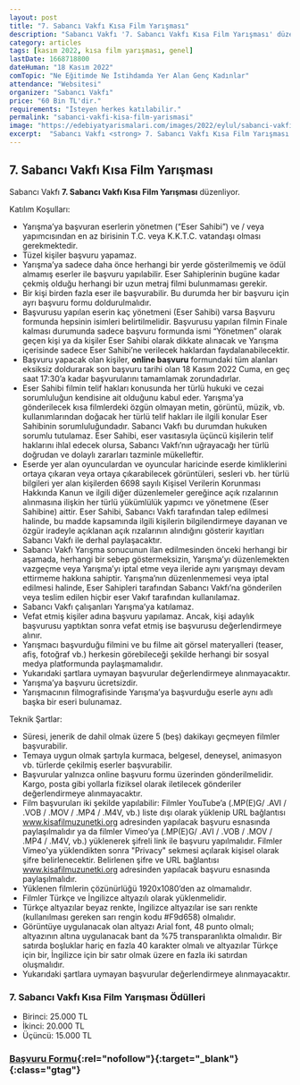 ```yaml
---
layout: post
title: "7. Sabancı Vakfı Kısa Film Yarışması"
description: "Sabancı Vakfı '7. Sabancı Vakfı Kısa Film Yarışması' düzenliyor."
category: articles
tags: [kasım 2022, kısa film yarışması, genel]
lastDate: 1668718800
dateHuman: "18 Kasım 2022"
comTopic: "Ne Eğitimde Ne İstihdamda Yer Alan Genç Kadınlar"
attendance: "Websitesi"
organizer: "Sabancı Vakfı"
price: "60 Bin TL'dir."
requirements: "İsteyen herkes katılabilir."
permalink: "sabanci-vakfi-kisa-film-yarismasi"
image: "https://edebiyatyarismalari.com/images/2022/eylul/sabanci-vakfi-kisa-film-yarismasi.jpg"
excerpt:  "Sabancı Vakfı <strong> 7. Sabancı Vakfı Kısa Film Yarışması </strong> düzenliyor."
---
```


## 7. Sabancı Vakfı Kısa Film Yarışması
Sabancı Vakfı **7. Sabancı Vakfı Kısa Film Yarışması** düzenliyor.

Katılım Koşulları:
- Yarışma’ya başvuran eserlerin yönetmen (“Eser Sahibi”) ve / veya yapımcısından en az birisinin T.C. veya K.K.T.C. vatandaşı olması gerekmektedir.
- Tüzel kişiler başvuru yapamaz.
- Yarışma’ya sadece daha önce herhangi bir yerde gösterilmemiş ve ödül almamış eserler ile başvuru yapılabilir. Eser Sahiplerinin bugüne kadar çekmiş olduğu herhangi bir uzun metraj filmi bulunmaması gerekir.
- Bir kişi birden fazla eser ile başvurabilir. Bu durumda her bir başvuru için ayrı başvuru formu doldurulmalıdır.
- Başvurusu yapılan eserin kaç yönetmeni (Eser Sahibi) varsa Başvuru formunda hepsinin isimleri belirtilmelidir. Başvurusu yapılan filmin Finale kalması durumunda sadece başvuru formunda ismi “Yönetmen” olarak geçen kişi ya da kişiler Eser Sahibi olarak dikkate alınacak ve Yarışma içerisinde sadece Eser Sahibi’ne verilecek haklardan faydalanabilecektir.
- Başvuru yapacak olan kişiler, **online başvuru** formundaki tüm alanları eksiksiz doldurarak son başvuru tarihi olan 18 Kasım 2022 Cuma, en geç saat 17:30’a kadar başvurularını tamamlamak zorundadırlar.
- Eser Sahibi filmin telif hakları konusunda her türlü hukuki ve cezai sorumluluğun kendisine ait olduğunu kabul eder. Yarışma’ya gönderilecek kısa filmlerdeki özgün olmayan metin, görüntü, müzik, vb. kullanımlarından doğacak her türlü telif hakları ile ilgili konular Eser Sahibinin sorumluluğundadır. Sabancı Vakfı bu durumdan hukuken sorumlu tutulamaz. Eser Sahibi, eser vasıtasıyla üçüncü kişilerin telif haklarını ihlal edecek olursa, Sabancı Vakfı’nın uğrayacağı her türlü doğrudan ve dolaylı zararları tazminle mükelleftir.
- Eserde yer alan oyunculardan ve oyuncular haricinde eserde kimliklerini ortaya çıkaran veya ortaya çıkarabilecek görüntüleri, sesleri vb. her türlü bilgileri yer alan kişilerden 6698 sayılı Kişisel Verilerin Korunması Hakkında Kanun ve ilgili diğer düzenlemeler gereğince açık rızalarının alınmasına ilişkin her türlü yükümlülük yapımcı ve yönetmene (Eser Sahibine) aittir. Eser Sahibi, Sabancı Vakfı tarafından talep edilmesi halinde, bu madde kapsamında ilgili kişilerin bilgilendirmeye dayanan ve özgür iradeyle açıklanan açık rızalarının alındığını gösterir kayıtları Sabancı Vakfı ile derhal paylaşacaktır.
- Sabancı Vakfı Yarışma sonucunun ilan edilmesinden önceki herhangi bir aşamada, herhangi bir sebep göstermeksizin, Yarışma’yı düzenlemekten vazgeçme veya Yarışma’yı iptal etme veya ileride aynı yarışmayı devam ettirmeme hakkına sahiptir. Yarışma’nın düzenlenmemesi veya iptal edilmesi halinde, Eser Sahipleri tarafından Sabancı Vakfı’na gönderilen veya teslim edilen hiçbir eser Vakıf tarafından kullanılamaz.
- Sabancı Vakfı çalışanları Yarışma’ya katılamaz.
- Vefat etmiş kişiler adına başvuru yapılamaz. Ancak, kişi adaylık başvurusu yaptıktan sonra vefat etmiş ise başvurusu değerlendirmeye alınır.
- Yarışmacı başvurduğu filmini ve bu filme ait görsel materyalleri (teaser, afiş, fotoğraf vb.) herkesin görebileceği şekilde herhangi bir sosyal medya platformunda paylaşmamalıdır.
- Yukarıdaki şartlara uymayan başvurular değerlendirmeye alınmayacaktır.
- Yarışma’ya başvuru ücretsizdir.
- Yarışmacının filmografisinde Yarışma’ya başvurduğu eserle aynı adlı başka bir eseri bulunamaz.

Teknik Şartlar:
- Süresi, jenerik de dahil olmak üzere 5 (beş) dakikayı geçmeyen filmler başvurabilir.
- Temaya uygun olmak şartıyla kurmaca, belgesel, deneysel, animasyon vb. türlerde çekilmiş eserler başvurabilir.
- Başvurular yalnızca online başvuru formu üzerinden gönderilmelidir. Kargo, posta gibi yollarla fiziksel olarak iletilecek gönderiler değerlendirmeye alınmayacaktır.
- Film başvuruları iki şekilde yapılabilir: Filmler YouTube’a (.MP(E)G/ .AVI / .VOB / .MOV / .MP4 / .M4V, vb.) liste dışı olarak yüklenip URL bağlantısı www.kisafilmuzunetki.org adresinden yapılacak başvuru esnasında paylaşılmalıdır ya da filmler Vimeo’ya (.MP(E)G/ .AVI / .VOB / .MOV / .MP4 / .M4V, vb.) yüklenerek şifreli link ile başvuru yapılmalıdır. Filmler Vimeo'ya yüklendikten sonra "Privacy" sekmesi açılarak kişisel olarak şifre belirlenecektir. Belirlenen şifre ve URL bağlantısı www.kisafilmuzunetki.org adresinden yapılacak başvuru esnasında paylaşılmalıdır.
- Yüklenen filmlerin çözünürlüğü 1920x1080’den az olmamalıdır.
- Filmler Türkçe ve İngilizce altyazılı olarak yüklenmelidir.
- Türkçe altyazılar beyaz renkte, İngilizce altyazılar ise sarı renkte (kullanılması gereken sarı rengin kodu #F9d658) olmalıdır.
- Görüntüye uygulanacak olan altyazı Arial font, 48 punto olmalı; altyazının altına uygulanacak bant da %75 transparanlıkta olmalıdır. Bir satırda boşluklar hariç en fazla 40 karakter olmalı ve altyazılar Türkçe için bir, İngilizce için bir satır olmak üzere en fazla iki satırdan oluşmalıdır.
- Yukarıdaki şartlara uymayan başvurular değerlendirmeye alınmayacaktır.


### 7. Sabancı Vakfı Kısa Film Yarışması Ödülleri
- Birinci: 25.000 TL
- İkinci: 20.000 TL
- Üçüncü: 15.000 TL


### [Başvuru Formu](https://www.kisafilmuzunetki.org/tr/content/1/ana-sayfa/?ref=edebiyatyarismalari.com){:rel="nofollow"}{:target="_blank"}{:class="gtag"}